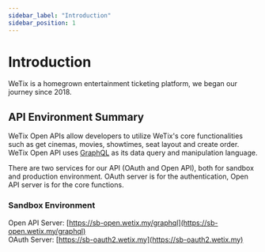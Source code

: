 ```yaml
---
sidebar_label: "Introduction"
sidebar_position: 1
---
```


# Introduction

WeTix is a homegrown entertainment ticketing platform, we began our journey since 2018.

## API Environment Summary

WeTix Open APIs allow developers to utilize WeTix's core functionalities such as get cinemas, movies, showtimes, seat layout and create order. WeTix Open API uses [GraphQL](https://graphql.org/) as its data query and manipulation language.

There are two services for our API (OAuth and Open API), both for sandbox and production environment. OAuth server is for the authentication, Open API server is for the core functions.

### Sandbox Environment

Open API Server: [https://sb-open.wetix.my/graphql](https://sb-open.wetix.my/graphql)  
OAuth Server: [https://sb-oauth2.wetix.my](https://sb-oauth2.wetix.my)

<!-- ### Production Environment

Open API Server -> [https://graph.wetix.my](https://graph.wetix.my)
OAuth Server -> [https://oauth2.wetix.my](https://oauth2.wetix.my) -->
